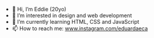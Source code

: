 - 👋 Hi, I’m Eddie (20yo)
- 👀 I’m interested in design and web development
- 🌱 I’m currently learning HTML, CSS and JavaScript
- 📫 How to reach me: www.instagram.com/eduardaeca

<!---
eduardaessa/eduardaessa is a ✨ special ✨ repository because its `README.md` (this file) appears on your GitHub profile.
You can click the Preview link to take a look at your changes.
--->
